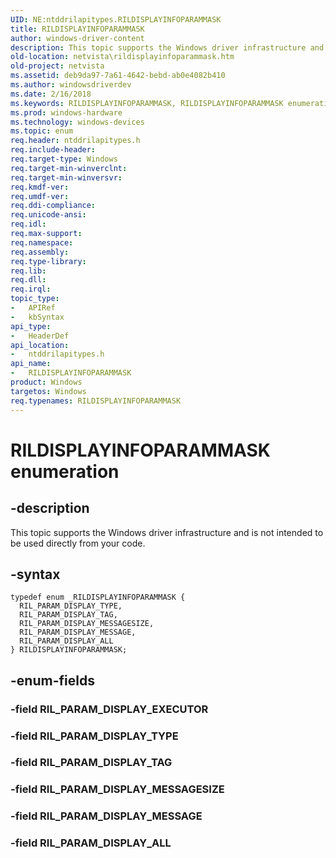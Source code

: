 ```yaml
---
UID: NE:ntddrilapitypes.RILDISPLAYINFOPARAMMASK
title: RILDISPLAYINFOPARAMMASK
author: windows-driver-content
description: This topic supports the Windows driver infrastructure and is not intended to be used directly from your code.
old-location: netvista\rildisplayinfoparammask.htm
old-project: netvista
ms.assetid: deb9da97-7a61-4642-bebd-ab0e4082b410
ms.author: windowsdriverdev
ms.date: 2/16/2018
ms.keywords: RILDISPLAYINFOPARAMMASK, RILDISPLAYINFOPARAMMASK enumeration [Network Drivers Starting with Windows Vista], RIL_PARAM_DISPLAY_ALL, RIL_PARAM_DISPLAY_MESSAGE, RIL_PARAM_DISPLAY_MESSAGESIZE, RIL_PARAM_DISPLAY_TAG, RIL_PARAM_DISPLAY_TYPE, netvista.rildisplayinfoparammask, ntddrilapitypes/RILDISPLAYINFOPARAMMASK, ntddrilapitypes/RIL_PARAM_DISPLAY_ALL, ntddrilapitypes/RIL_PARAM_DISPLAY_MESSAGE, ntddrilapitypes/RIL_PARAM_DISPLAY_MESSAGESIZE, ntddrilapitypes/RIL_PARAM_DISPLAY_TAG, ntddrilapitypes/RIL_PARAM_DISPLAY_TYPE
ms.prod: windows-hardware
ms.technology: windows-devices
ms.topic: enum
req.header: ntddrilapitypes.h
req.include-header: 
req.target-type: Windows
req.target-min-winverclnt: 
req.target-min-winversvr: 
req.kmdf-ver: 
req.umdf-ver: 
req.ddi-compliance: 
req.unicode-ansi: 
req.idl: 
req.max-support: 
req.namespace: 
req.assembly: 
req.type-library: 
req.lib: 
req.dll: 
req.irql: 
topic_type:
-	APIRef
-	kbSyntax
api_type:
-	HeaderDef
api_location:
-	ntddrilapitypes.h
api_name:
-	RILDISPLAYINFOPARAMMASK
product: Windows
targetos: Windows
req.typenames: RILDISPLAYINFOPARAMMASK
---
```


# RILDISPLAYINFOPARAMMASK enumeration


## -description


This topic supports the Windows driver infrastructure and is not intended to be used directly from your code.


## -syntax


````
typedef enum _RILDISPLAYINFOPARAMMASK { 
  RIL_PARAM_DISPLAY_TYPE,
  RIL_PARAM_DISPLAY_TAG,
  RIL_PARAM_DISPLAY_MESSAGESIZE,
  RIL_PARAM_DISPLAY_MESSAGE,
  RIL_PARAM_DISPLAY_ALL
} RILDISPLAYINFOPARAMMASK;
````


## -enum-fields




### -field RIL_PARAM_DISPLAY_EXECUTOR


### -field RIL_PARAM_DISPLAY_TYPE


### -field RIL_PARAM_DISPLAY_TAG


### -field RIL_PARAM_DISPLAY_MESSAGESIZE


### -field RIL_PARAM_DISPLAY_MESSAGE


### -field RIL_PARAM_DISPLAY_ALL

